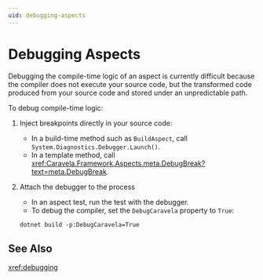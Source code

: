 ```yaml
---
uid: debugging-aspects
---
```


# Debugging Aspects

Debugging the compile-time logic of an aspect is currently difficult because the compiler does not execute your source code, but the transformed code produced from your source code and stored under an unpredictable path.

To debug compile-time logic:

1. Inject breakpoints directly in your source code:

    - In a build-time method such as `BuildAspect`, call `System.Diagnostics.Debugger.Launch()`.
    - In a template method, call <xref:Caravela.Framework.Aspects.meta.DebugBreak?text=meta.DebugBreak>.

2. Attach the debugger to the process

    - In an aspect test, run the test with the debugger.
    - To debug the compiler, set the `DebugCaravela` property to `True`: 

    ```
    dotnet build -p:DebugCaravela=True
    ```

## See Also

<xref:debugging>